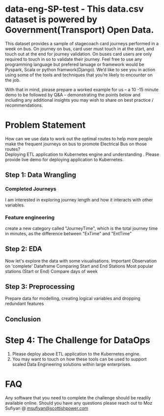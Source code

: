 # data-eng-SP-test - This **data.csv** dataset is powered by Government(Transport) Open Data.
This dataset provides a sample of stagecoach card journeys performed in a week on bus. On journey on bus, card user must touch in at the start, and touch out at the end for journey validation. On buses card users are only required to touch in so to validate their journey. Feel free to use any programming language but prefered lanuage or framework would be Pyspark, Scala or python framwork(Django).
We’d like to see you in action using some of the tools and techniques that you’re likely to encounter on the job.  

With that in mind, please prepare a worked example for us – a 10 -15 minute demo to be followed by Q&A – demonstrating the points below and including any additional insights you may wish to share on best practice / recommendations.  

# Problem Statement  
How can we use data to work out the optimal routes to help more people make the frequent journeys on bus to promote Electrical Bus on those routes?  
Deploying ETL application to Kubernetes engine and understanding . Please provide live demo for deploying application to Kubernetes. 

## Step 1: Data Wrangling
### Completed Journeys
I am interested in exploring journey length and how it interacts with other variables.
### Feature engineering
create a new category called "JourneyTime", which is the total journey time in minutes, as the difference between "ExTime" and "EntTime"
## Step 2: EDA
Now let's explore the data with some visualisations.
Important Observation on 'complete' Dataframe
Comparing Start and End Stations
Most popular stations (Start or End)
Compare days of week
## Step 3: Preprocessing
Prepare data for modelling, creating logical variables and dropping redundant features

## Conclusion

# Step 4: The Challenge for DataOps
1. Please deploy above ETL application to the Kubernetes engine.  
2. You may want to touch on how these tools can be used to support scaled Data Engineering solutions within large enterprises. 

# FAQ 
Any software that you need to complete the challenge should be readily available online. 
Should you have any questions please reach out to Moz Sufiyan @ msufiyan@scottishpower.com  
